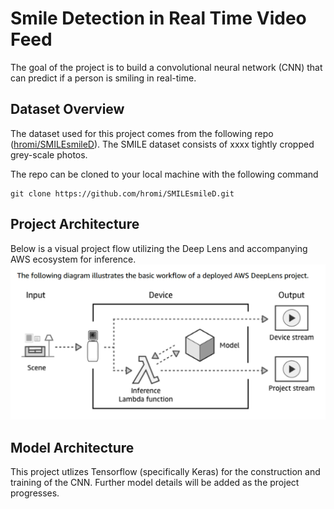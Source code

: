 # Smile Detection in Real Time Video Feed  
The goal of the project is to build a convolutional neural network (CNN) that can predict if a person is smiling in real-time.  
## Dataset Overview  
The dataset used for this project comes from the following repo ([hromi/SMILEsmileD](https://github.com/hromi/SMILEsmileD)). The SMILE dataset consists of xxxx tightly cropped grey-scale photos.  

The repo can be cloned to your local machine with the following command  
```
git clone https://github.com/hromi/SMILEsmileD.git
```

## Project Architecture  
Below is a visual project flow utilizing the Deep Lens and accompanying AWS ecosystem for inference.  
![](ref/project_flow.png)  
## Model Architecture  
This project utlizes Tensorflow (specifically Keras) for the construction and training of the CNN. Further model details will be added as the project progresses.

